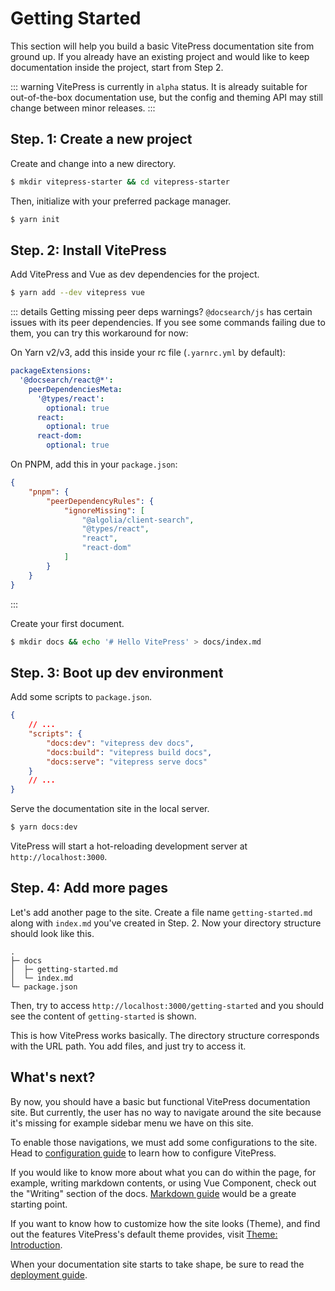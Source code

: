 # Getting Started

This section will help you build a basic VitePress documentation site from ground up. If you already have an existing project and would like to keep documentation inside the project, start from Step 2.

::: warning
VitePress is currently in `alpha` status. It is already suitable for out-of-the-box documentation use, but the config and theming API may still change between minor releases.
:::

## Step. 1: Create a new project

Create and change into a new directory.

```sh
$ mkdir vitepress-starter && cd vitepress-starter
```

Then, initialize with your preferred package manager.

```sh
$ yarn init
```

## Step. 2: Install VitePress

Add VitePress and Vue as dev dependencies for the project.

```sh
$ yarn add --dev vitepress vue
```

::: details Getting missing peer deps warnings?
`@docsearch/js` has certain issues with its peer dependencies. If you see some commands failing due to them, you can try this workaround for now:

On Yarn v2/v3, add this inside your rc file (`.yarnrc.yml` by default):

```yaml
packageExtensions:
  '@docsearch/react@*':
    peerDependenciesMeta:
      '@types/react':
        optional: true
      react:
        optional: true
      react-dom:
        optional: true
```

On PNPM, add this in your `package.json`:

```json
{
	"pnpm": {
		"peerDependencyRules": {
			"ignoreMissing": [
				"@algolia/client-search",
				"@types/react",
				"react",
				"react-dom"
			]
		}
	}
}
```

:::

Create your first document.

```sh
$ mkdir docs && echo '# Hello VitePress' > docs/index.md
```

## Step. 3: Boot up dev environment

Add some scripts to `package.json`.

```json
{
	// ...
	"scripts": {
		"docs:dev": "vitepress dev docs",
		"docs:build": "vitepress build docs",
		"docs:serve": "vitepress serve docs"
	}
	// ...
}
```

Serve the documentation site in the local server.

```sh
$ yarn docs:dev
```

VitePress will start a hot-reloading development server at `http://localhost:3000`.

## Step. 4: Add more pages

Let's add another page to the site. Create a file name `getting-started.md` along with `index.md` you've created in Step. 2. Now your directory structure should look like this.

```
.
├─ docs
│  ├─ getting-started.md
│  └─ index.md
└─ package.json
```

Then, try to access `http://localhost:3000/getting-started` and you should see the content of `getting-started` is shown.

This is how VitePress works basically. The directory structure corresponds with the URL path. You add files, and just try to access it.

## What's next?

By now, you should have a basic but functional VitePress documentation site. But currently, the user has no way to navigate around the site because it's missing for example sidebar menu we have on this site.

To enable those navigations, we must add some configurations to the site. Head to [configuration guide](./configuration) to learn how to configure VitePress.

If you would like to know more about what you can do within the page, for example, writing markdown contents, or using Vue Component, check out the "Writing" section of the docs. [Markdown guide](./markdown) would be a greate starting point.

If you want to know how to customize how the site looks (Theme), and find out the features VitePress's default theme provides, visit [Theme: Introduction](./theme-introduction).

When your documentation site starts to take shape, be sure to read the [deployment guide](./deploying).
